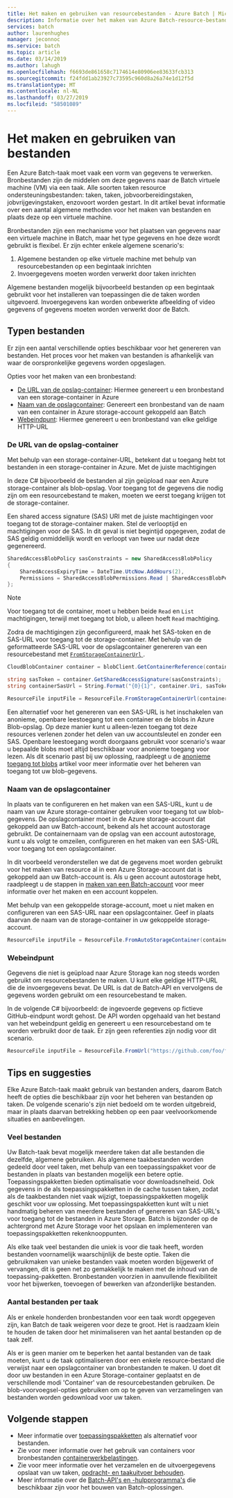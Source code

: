 ```yaml
---
title: Het maken en gebruiken van resourcebestanden - Azure Batch | Microsoft Docs
description: Informatie over het maken van Azure Batch-resource-bestanden van verschillende invoerbronnen.
services: batch
author: laurenhughes
manager: jeconnoc
ms.service: batch
ms.topic: article
ms.date: 03/14/2019
ms.author: lahugh
ms.openlocfilehash: f6693de861658c7174614e80906ee83633fcb313
ms.sourcegitcommit: f24fdd1ab23927c73595c960d8a26a74e1d12f5d
ms.translationtype: MT
ms.contentlocale: nl-NL
ms.lasthandoff: 03/27/2019
ms.locfileid: "58501089"
---
```

# <a name="creating-and-using-resource-files"></a>Het maken en gebruiken van bestanden

Een Azure Batch-taak moet vaak een vorm van gegevens te verwerken. Bronbestanden zijn de middelen om deze gegevens naar de Batch virtuele machine (VM) via een taak. Alle soorten taken resource ondersteuningsbestanden: taken, taken, jobvoorbereidingstaken, jobvrijgevingstaken, enzovoort worden gestart. In dit artikel bevat informatie over een aantal algemene methoden voor het maken van bestanden en plaats deze op een virtuele machine.  

Bronbestanden zijn een mechanisme voor het plaatsen van gegevens naar een virtuele machine in Batch, maar het type gegevens en hoe deze wordt gebruikt is flexibel. Er zijn echter enkele algemene scenario's:

1. Algemene bestanden op elke virtuele machine met behulp van resourcebestanden op een begintaak inrichten
1. Invoergegevens moeten worden verwerkt door taken inrichten

Algemene bestanden mogelijk bijvoorbeeld bestanden op een begintaak gebruikt voor het installeren van toepassingen die de taken worden uitgevoerd. Invoergegevens kan worden onbewerkte afbeelding of video gegevens of gegevens moeten worden verwerkt door de Batch.

## <a name="types-of-resource-files"></a>Typen bestanden

Er zijn een aantal verschillende opties beschikbaar voor het genereren van bestanden. Het proces voor het maken van bestanden is afhankelijk van waar de oorspronkelijke gegevens worden opgeslagen.

Opties voor het maken van een bronbestand:

- [De URL van de opslag-container](#storage-container-url): Hiermee genereert u een bronbestand van een storage-container in Azure
- [Naam van de opslagcontainer](#storage-container-name): Genereert een bronbestand van de naam van een container in Azure storage-account gekoppeld aan Batch
- [Webeindpunt](#web-endpoint): Hiermee genereert u een bronbestand van elke geldige HTTP-URL

### <a name="storage-container-url"></a>De URL van de opslag-container

Met behulp van een storage-container-URL, betekent dat u toegang hebt tot bestanden in een storage-container in Azure. Met de juiste machtigingen

In deze C# bijvoorbeeld de bestanden al zijn geüpload naar een Azure storage-container als blob-opslag. Voor toegang tot de gegevens die nodig zijn om een resourcebestand te maken, moeten we eerst toegang krijgen tot de storage-container.

Een shared access signature (SAS) URI met de juiste machtigingen voor toegang tot de storage-container maken. Stel de verlooptijd en machtigingen voor de SAS. In dit geval is niet begintijd opgegeven, zodat de SAS geldig onmiddellijk wordt en verloopt van twee uur nadat deze gegenereerd.

```csharp
SharedAccessBlobPolicy sasConstraints = new SharedAccessBlobPolicy
{
    SharedAccessExpiryTime = DateTime.UtcNow.AddHours(2),
    Permissions = SharedAccessBlobPermissions.Read | SharedAccessBlobPermissions.List
};
```

> [!NOTE]
> Voor toegang tot de container, moet u hebben beide `Read` en `List` machtigingen, terwijl met toegang tot blob, u alleen hoeft `Read` machtiging.

Zodra de machtigingen zijn geconfigureerd, maak het SAS-token en de SAS-URL voor toegang tot de storage-container. Met behulp van de geformatteerde SAS-URL voor de opslagcontainer genereren van een resourcebestand met [ `FromStorageContainerUrl` ](https://docs.microsoft.com/dotnet/api/microsoft.azure.batch.resourcefile.fromstoragecontainerurl?view=azure-dotnet).

```csharp
CloudBlobContainer container = blobClient.GetContainerReference(containerName);

string sasToken = container.GetSharedAccessSignature(sasConstraints);
string containerSasUrl = String.Format("{0}{1}", container.Uri, sasToken);

ResourceFile inputFile = ResourceFile.FromStorageContainerUrl(containerSasUrl);
```

Een alternatief voor het genereren van een SAS-URL is het inschakelen van anonieme, openbare leestoegang tot een container en de blobs in Azure Blob-opslag. Op deze manier kunt u alleen-lezen toegang tot deze resources verlenen zonder het delen van uw accountsleutel en zonder een SAS. Openbare leestoegang wordt doorgaans gebruikt voor scenario's waar u bepaalde blobs moet altijd beschikbaar voor anonieme toegang voor lezen. Als dit scenario past bij uw oplossing, raadpleegt u de [anonieme toegang tot blobs](../storage/blobs/storage-manage-access-to-resources.md) artikel voor meer informatie over het beheren van toegang tot uw blob-gegevens.

### <a name="storage-container-name"></a>Naam van de opslagcontainer

In plaats van te configureren en het maken van een SAS-URL, kunt u de naam van uw Azure storage-container gebruiken voor toegang tot uw blob-gegevens. De opslagcontainer moet in de Azure storage-account dat gekoppeld aan uw Batch-account, bekend als het account autostorage gebruikt. De containernaam van de opslag van een account autostorage, kunt u als volgt te omzeilen, configureren en het maken van een SAS-URL voor toegang tot een opslagcontainer.

In dit voorbeeld veronderstellen we dat de gegevens moet worden gebruikt voor het maken van resource al in een Azure Storage-account dat is gekoppeld aan uw Batch-account is. Als u geen account autostorage hebt, raadpleegt u de stappen in [maken van een Batch-account](/create-a-batch-account.md) voor meer informatie over het maken en een account koppelen.

Met behulp van een gekoppelde storage-account, moet u niet maken en configureren van een SAS-URL naar een opslagcontainer. Geef in plaats daarvan de naam van de storage-container in uw gekoppelde storage-account.

```csharp
ResourceFile inputFile = ResourceFile.FromAutoStorageContainer(containerName);
```

### <a name="web-endpoint"></a>Webeindpunt

Gegevens die niet is geüpload naar Azure Storage kan nog steeds worden gebruikt om resourcebestanden te maken. U kunt elke geldige HTTP-URL die de invoergegevens bevat. De URL is dat de Batch-API en vervolgens de gegevens worden gebruikt om een resourcebestand te maken.

In de volgende C# bijvoorbeeld: de ingevoerde gegevens op fictieve GitHub-eindpunt wordt gehost. De API worden opgehaald van het bestand van het webeindpunt geldig en genereert u een resourcebestand om te worden verbruikt door de taak. Er zijn geen referenties zijn nodig voor dit scenario.

```csharp
ResourceFile inputFile = ResourceFile.FromUrl("https://github.com/foo/file.txt", filePath);
```

## <a name="tips-and-suggestions"></a>Tips en suggesties

Elke Azure Batch-taak maakt gebruik van bestanden anders, daarom Batch heeft de opties die beschikbaar zijn voor het beheren van bestanden op taken. De volgende scenario's zijn niet bedoeld om te worden uitgebreid, maar in plaats daarvan betrekking hebben op een paar veelvoorkomende situaties en aanbevelingen.

### <a name="many-resource-files"></a>Veel bestanden

Uw Batch-taak bevat mogelijk meerdere taken dat alle bestanden die dezelfde, algemene gebruiken. Als algemene taakbestanden worden gedeeld door veel taken, met behulp van een toepassingspakket voor de bestanden in plaats van bestanden mogelijk een betere optie. Toepassingspakketten bieden optimalisatie voor downloadsnelheid. Ook gegevens in de als toepassingspakketten in de cache tussen taken, zodat als de taakbestanden niet vaak wijzigt, toepassingspakketten mogelijk geschikt voor uw oplossing. Met toepassingspakketten kunt wilt u niet handmatig beheren van meerdere bestanden of genereren van SAS-URL's voor toegang tot de bestanden in Azure Storage. Batch is bijzonder op de achtergrond met Azure Storage voor het opslaan en implementeren van toepassingspakketten rekenknooppunten.

Als elke taak veel bestanden die uniek is voor die taak heeft, worden bestanden voornamelijk waarschijnlijk de beste optie. Taken die gebruikmaken van unieke bestanden vaak moeten worden bijgewerkt of vervangen, dit is geen net zo gemakkelijk te maken met de inhoud van de toepassing-pakketten. Bronbestanden voorzien in aanvullende flexibiliteit voor het bijwerken, toevoegen of bewerken van afzonderlijke bestanden.

### <a name="number-of-resource-files-per-task"></a>Aantal bestanden per taak

Als er enkele honderden bronbestanden voor een taak wordt opgegeven zijn, kan Batch de taak weigeren voor deze te groot. Het is raadzaam klein te houden de taken door het minimaliseren van het aantal bestanden op de taak zelf.

Als er is geen manier om te beperken het aantal bestanden van de taak moeten, kunt u de taak optimaliseren door een enkele resource-bestand die verwijst naar een opslagcontainer van bronbestanden te maken. U doet dit door uw bestanden in een Azure Storage-container geplaatst en de verschillende modi 'Container' van de resourcebestanden gebruiken. De blob-voorvoegsel-opties gebruiken om op te geven van verzamelingen van bestanden worden gedownload voor uw taken.

## <a name="next-steps"></a>Volgende stappen

- Meer informatie over [toepassingspakketten](batch-application-packages.md) als alternatief voor bestanden.
- Zie voor meer informatie over het gebruik van containers voor bronbestanden [containerwerkbelastingen](batch-docker-container-workloads.md).
- Zie voor meer informatie over het verzamelen en de uitvoergegevens opslaat van uw taken, [opdracht- en taakuitvoer behouden](batch-task-output.md).
- Meer informatie over de [Batch-API's en -hulpprogramma's](batch-apis-tools.md) die beschikbaar zijn voor het bouwen van Batch-oplossingen.